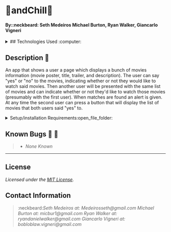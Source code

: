 # :vhs:andChill:vhs:

#### By::neckbeard: Seth Medeiros Michael Burton, Ryan Walker, Giancarlo Vigneri

<details>
  <summary>## Technologies Used :computer:</summary>
>* _Html_
>* _CSS_
>* _JQuery_
>* _JavaScript_
>* _Node_
>* _Webpack_
>* _Jest_
>* _Eslint_
>* _Babel_
>* _APIs_
>* _Family_

</details>

## Description :scroll:

An app that shows a user a page which displays a bunch of movies information (movie poster, title, trailer, and description). The user can say "yes" or "no" to the movies, indicating whether or not they would like to watch said movies. Then another user will be presented with the same list of movies and can indicate whether or not they'd like to watch those movies (presumably with the first user). When matches are found an alert is given. At any time the second user can press a button that will display the list of movies that both users said "yes" to.

<details>
  <summary>Setup/installation Requirements:open_file_folder:</summary>

1. Open terminal 
2. input these commands into command line:

>* cd desktop
>* git clone https://github.com/Medeirosseth/mr-robogers-neighborhood.git
>* cd MovieMatcher
>* code .
>* npm install
>* npm run build

This should install the webpack and any other dependencies you need to use this project, but you will also need a personal API key. To get one follow these steps:

>1. go to https://developers.themoviedb.org/3/getting-started/introduction in your browser
>2. create an account and verify your email address (they will then give you an api key)
>3. create a file in the root dir of project called .env
>4. inside the .env include:  API_KEY= [your Api key]
---
### To view project in browser you can:

* run $npm run start
This will open a live server for you to view the project.  
</details>

## Known Bugs :no_entry_sign: :bug:

>* _None Known_
---
## License
_Licensed under the [MIT License](LICENSE)._

## Contact Information
>:neckbeard:_Seth Medeiros at: Medeirosseth@gmail.com_
>_Michael Burton at: micbur1@gmail.com_
>_Ryan Walker at: ryandanielwalker@gmail.com_
>_Giancarlo Vigneri at: bobloblaw.vigneri@gmail.com_
